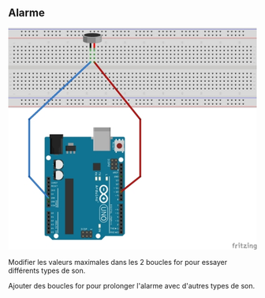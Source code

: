 ## Alarme

![Pictures/tuto-5_bb.jpg](https://github.com/j-fremont/tuto-arduino/blob/master/Pictures/tuto-5_bb.jpg)

Modifier les valeurs maximales dans les 2 boucles for pour essayer différents types de son.

Ajouter des boucles for pour prolonger l'alarme avec d'autres types de son.
 

